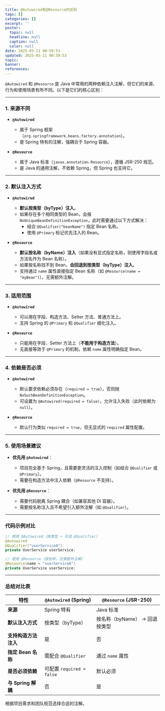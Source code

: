 ```yaml
---
title: @Autowired和@Resource的区别
tags: []
categories: []
excerpt: ''
poster:
  topic: null
  headline: null
  caption: null
  color: null
date: 2025-05-11 00:59:53
updated: 2025-05-11 00:59:53
topic:
banner:
references:
---
```


`@Autowired` 和 `@Resource` 是 Java 中常用的两种依赖注入注解，但它们的来源、行为和使用场景有所不同。以下是它们的核心区别：

---

### **1. 来源不同**
- **`@Autowired`**  
  - 属于 Spring 框架（`org.springframework.beans.factory.annotation`）。  
  - 是 Spring 特有的注解，强耦合于 Spring 容器。

- **`@Resource`**  
  - 属于 Java 标准（`javax.annotation.Resource`），遵循 JSR-250 规范。  
  - 是 Java 的通用注解，不依赖 Spring，但 Spring 也支持它。

---

### **2. 默认注入方式**
- **`@Autowired`**  
  - **默认按类型（byType）注入**。  
  - 如果存在多个相同类型的 Bean，会报 `NoUniqueBeanDefinitionException`，此时需要通过以下方式解决：  
    - 结合 `@Qualifier("beanName")` 指定 Bean 名称。  
    - 使用 `@Primary` 标记优先注入的 Bean。

- **`@Resource`**  
  - **默认按名称（byName）注入**（如果没有显式指定名称，则使用字段名或方法名作为 Bean 名称）。  
  - 如果按名称找不到 Bean，**会回退到按类型（byType）注入**。  
  - 支持通过 `name` 属性直接指定 Bean 名称（如 `@Resource(name = "myBean")`），无需额外注解。

---

### **3. 适用范围**
- **`@Autowired`**  
  - 可以用在字段、构造方法、Setter 方法、普通方法上。  
  - 支持 Spring 的 `@Primary` 和 `@Qualifier` 细化注入。

- **`@Resource`**  
  - 只能用在字段、Setter 方法上（**不能用于构造方法**）。  
  - 无直接等效于 `@Primary` 的机制，依赖 `name` 属性明确指定 Bean。

---

### **4. 依赖是否必须**
- **`@Autowired`**  
  - 默认要求依赖必须存在（`required = true`），否则抛 `NoSuchBeanDefinitionException`。  
  - 可设置为 `@Autowired(required = false)`，允许注入失败（此时依赖为 `null`）。

- **`@Resource`**  
  - 默认行为类似 `required = true`，但无显式的 `required` 属性配置。

---

### **5. 使用场景建议**
- **优先用 `@Autowired`**：  
  - 项目完全基于 Spring，且需要更灵活的注入控制（如结合 `@Qualifier` 或 `@Primary`）。  
  - 需要在构造方法中注入依赖（`@Resource` 不支持）。

- **优先用 `@Resource`**：  
  - 需要代码脱离 Spring 耦合（如兼容其他 DI 容器）。  
  - 需要按名称注入且不希望引入额外注解（如 `@Qualifier`）。

---

### **代码示例对比**
```java
// 使用 @Autowired（按类型 + 可选 @Qualifier）
@Autowired
@Qualifier("userServiceA")
private UserService userService;

// 使用 @Resource（按名称，无需额外注解）
@Resource(name = "userServiceA")
private UserService userService;
```

---

### **总结对比表**
| 特性                 | `@Autowired` (Spring)     | `@Resource` (JSR-250)         |
| -------------------- | ------------------------- | ----------------------------- |
| **来源**             | Spring 特有               | Java 标准                     |
| **默认注入方式**     | 按类型（byType）          | 按名称（byName） → 回退按类型 |
| **支持构造方法注入** | 是                        | 否                            |
| **指定 Bean 名称**   | 需配合 `@Qualifier`       | 通过 `name` 属性              |
| **是否必须依赖**     | 可配置 `required = false` | 默认必须                      |
| **与 Spring 解耦**   | 否                        | 是                            |

根据项目需求和团队规范选择合适的注解。
